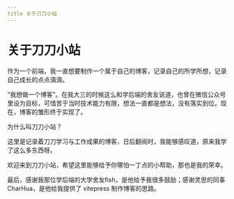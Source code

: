 ```yaml
---
title 关于刀刀小站
---
```

# 关于刀刀小站
作为一个前端，我一直想要制作一个属于自己的博客，记录自己的所学所想，记录自己成长的点点滴滴。

“我想做一个博客”。在我大三的时候这么和学后端的舍友说道，也曾在微信公众号里设为目标，可惜苦于当时技术能力有限，想法一直都是想法，没有落实到位。现在，博客的雏形终于实现了。

为什么叫刀刀小站？

这里是记录着刀刀学习与工作成果的博客，日后翻阅时，我能够感叹道，原来我学了这么多东西呀。

欢迎来到刀刀小站，希望这里能够给予你哪怕一丁点的小帮助，那也是我的荣幸。

最后，感谢我那位学后端的大学舍友fish，是他给予我很多鼓励；感谢灵思的同事CharHua，是他给我提供了 vitepress 制作博客的思路。